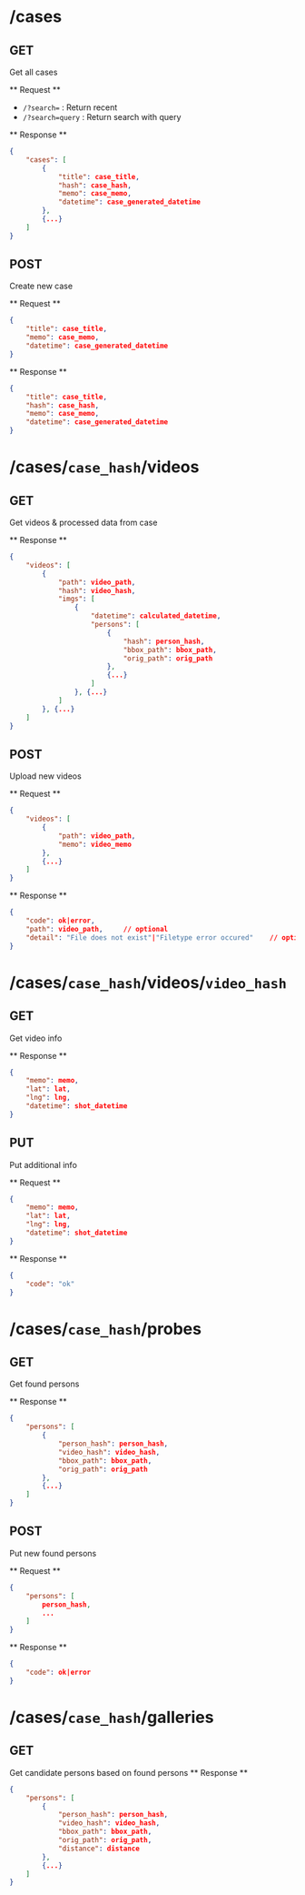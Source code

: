 # /cases

## GET
Get all cases

** Request **
- `/?search=` : Return recent
- `/?search=query` : Return search with query

** Response **
```json
{
    "cases": [
        {
            "title": case_title,
            "hash": case_hash,
            "memo": case_memo,
            "datetime": case_generated_datetime
        },
        {...}
    ]
}
```

## POST
Create new case

** Request **
```json
{
    "title": case_title,
    "memo": case_memo,
    "datetime": case_generated_datetime
}
```

** Response **
```json
{
    "title": case_title,
    "hash": case_hash,
    "memo": case_memo,
    "datetime": case_generated_datetime
}
```

# /cases/`case_hash`/videos

## GET
Get videos & processed data from case

** Response **
```json
{
    "videos": [
        {
            "path": video_path,
            "hash": video_hash,
            "imgs": [
                {
                    "datetime": calculated_datetime,
                    "persons": [
                        {
                            "hash": person_hash,
                            "bbox_path": bbox_path,
                            "orig_path": orig_path
                        },
                        {...}
                    ]
                }, {...}
            ]
        }, {...}
    ]
}
```

## POST
Upload new videos

** Request **
```json
{
    "videos": [
        {
            "path": video_path,
            "memo": video_memo
        },
        {...}
    ]
}
```

** Response **
```json
{
    "code": ok|error,
    "path": video_path,     // optional
    "detail": "File does not exist"|"Filetype error occured"    // optional
}
```


# /cases/`case_hash`/videos/`video_hash`

## GET
Get video info

** Response **
```json
{
    "memo": memo,
    "lat": lat,
    "lng": lng,
    "datetime": shot_datetime
}
```

## PUT
Put additional info

** Request **
```json
{
    "memo": memo,
    "lat": lat,
    "lng": lng,
    "datetime": shot_datetime
}
```

** Response **
```json
{
    "code": "ok"
}
```


# /cases/`case_hash`/probes

## GET
Get found persons

** Response **
```json
{
    "persons": [
        {
            "person_hash": person_hash,
            "video_hash": video_hash,
            "bbox_path": bbox_path,
            "orig_path": orig_path
        },
        {...}
    ]
}
```

## POST
Put new found persons

** Request **
```json
{
    "persons": [
        person_hash,
        ...
    ]
}
```
** Response **
```json
{
    "code": ok|error
}
```

# /cases/`case_hash`/galleries

## GET
Get candidate persons based on found persons
** Response **
```json
{
    "persons": [
        {
            "person_hash": person_hash,
            "video_hash": video_hash,
            "bbox_path": bbox_path,
            "orig_path": orig_path,
            "distance": distance
        },
        {...}
    ]
}
```
